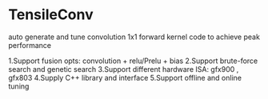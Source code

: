# TensileConv
auto generate and tune convolution 1x1 forward kernel code to achieve peak performance 

1.Support fusion opts: convolution + relu/Prelu + bias 
2.Support brute-force search and genetic search 
3.Support different hardware ISA: gfx900 , gfx803
4.Supply C++ library and interface 
5.Support offline and online tuning 

